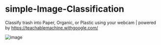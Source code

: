 # simple-Image-Classification
Classify trash into Paper, Organic, or Plastic using your webcam | powered by https://teachablemachine.withgoogle.com/


![image](https://github.com/user-attachments/assets/b9e99b6e-a815-4437-8e18-265d8a874c5b)

